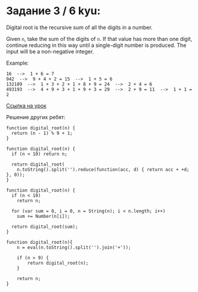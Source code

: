 # Задание 3 / 6 kyu:

Digital root is the recursive sum of all the digits in a number.

Given ```n```, take the sum of the digits of ```n```. If that value has more than one digit, continue reducing in this way until a single-digit number is produced. The input will be a non-negative integer.

Example:

```
16  -->  1 + 6 = 7
942  -->  9 + 4 + 2 = 15  -->  1 + 5 = 6
132189  -->  1 + 3 + 2 + 1 + 8 + 9 = 24  -->  2 + 4 = 6
493193  -->  4 + 9 + 3 + 1 + 9 + 3 = 29  -->  2 + 9 = 11  -->  1 + 1 = 2
```

[Ссылка на урок](https://www.codewars.com/kata/541c8630095125aba6000c00/train/javascript)

Решение других ребят:

```
function digital_root(n) {
  return (n - 1) % 9 + 1;
}
```
```
function digital_root(n) {
  if (n < 10) return n;
  
  return digital_root(
    n.toString().split('').reduce(function(acc, d) { return acc + +d; }, 0));
}
```
```
function digital_root(n) {
  if (n < 10)
    return n;

  for (var sum = 0, i = 0, n = String(n); i < n.length; i++)
    sum += Number(n[i]);
   
  return digital_root(sum);
}
```
```
function digital_root(n){
    n = eval(n.toString().split('').join('+'));

    if (n > 9) {
        return digital_root(n);
    }

    return n;
}
```